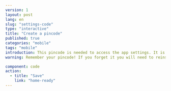 ```yaml
---
version: 1
layout: post
lang: en
slug: "settings-code"
type: "interactive"
title: "Create a pincode"
published: true
categories: "mobile"
tags: "mobile"
introduction: This pincode is needed to access the app settings. It is not needed to alert contacts in an emergency. 
warning: Remember your pincode! If you forget it you will need to reinstall the app.

component: code
action:
  - title: "Save"
    link: "home-ready"
---
```

